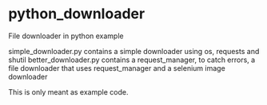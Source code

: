 # python_downloader
File downloader in python example

simple_downloader.py contains a simple downloader using os, requests and shutil
better_downloader.py contains a request_manager, to catch errors, a file downloader that uses request_manager and a selenium image downloader

This is only meant as example code.
